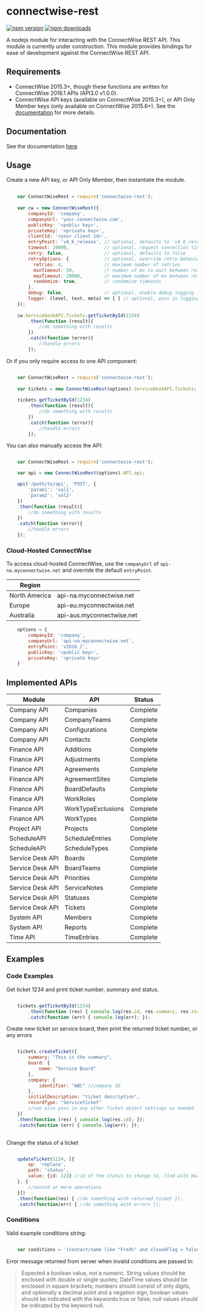 # connectwise-rest

 [![npm version](https://img.shields.io/npm/v/connectwise-rest.svg)](https://www.npmjs.com/package/connectwise-rest) [![npm downloads](https://img.shields.io/npm/dt/connectwise-rest.svg)](https://www.npmjs.com/package/connectwise-rest)

A nodejs module for interacting with the ConnectWise REST API.   This module is currently under construction.  This module provides bindings for ease of development against the ConnectWise REST API. 

## Requirements

- ConnectWise 2015.3+, though these functions are written for ConnectWise 2016.1 APIs (API3.0 v1.0.0). 
- ConnectWise API keys (available on ConnectWise 2015.3+), or API Only Member keys (only available on ConnectWise 2015.6+).  See the [documentation](https://developer.connectwise.com/Authentication) for more details. 

## Documentation

See the documentation [here](https://github.com/covenanttechnologysolutions/connectwise-rest/blob/master/doc.md)

## Usage

Create a new API key, or API Only Member, then instantiate the module.  

```javascript
    
    var ConnectWiseRest = require('connectwise-rest');
    
    var cw = new ConnectWiseRest({
        companyId: 'company',
        companyUrl: 'your.connectwise.com',
        publicKey: '<public key>',
        privateKey: '<private key>',
        clientId: '<your client id>',
        entryPoint: 'v4_6_release', // optional, defaults to 'v4_6_release'
        timeout: 20000,             // optional, request connection timeout in ms, defaults to 20000
        retry: false,               // optional, defaults to false
        retryOptions: {             // optional, override retry behavior, defaults as shown
          retries: 4,               // maximum number of retries
          minTimeout: 50,           // number of ms to wait between retries
          maxTimeout: 20000,        // maximum number of ms between retries
          randomize: true,          // randomize timeouts
        },
        debug: false,               // optional, enable debug logging
        logger: (level, text, meta) => { } // optional, pass in logging function
    });
    
    cw.ServiceDeskAPI.Tickets.getTicketById(1234)
        .then(function (result){
            //do something with results
        })
        .catch(function (error){
            //handle errors
        });
```

Or if you only require access to one API component:

```javascript

    var ConnectWiseRest = require('connectwise-rest');
    
    var tickets = new ConnectWiseRest(options).ServiceDeskAPI.Tickets;
    
    tickets.getTicketById(1234)
        .then(function (result){
            //do something with results
        })
        .catch(function (error){
            //handle errors
        });
```

You can also manually access the API:

```javascript

    var ConnectWiseRest = require('connectwise-rest');

    var api = new ConnectWiseRest(options).API.api;

    api('/path/to/api', 'POST', {
        'param1': 'val1',
        'param2': 'val2'
    })
    .then(function (result){
        //do something with results
    })
    .catch(function (error){
        //handle errors
    });
```

### Cloud-Hosted ConnectWise 

To access cloud-hosted ConnectWise, use the `companyUrl` of `api-na.myconnectwise.net` and override the default `entryPoint`.

| Region | |
| --- | --- |
| North America | api-na.myconnectwise.net |
| Europe | api-eu.myconnectwise.net |
| Australia | api-aus.myconnectwise.net |

```javascript
    options = {
        companyId: 'company',
        companyUrl: 'api-na.myconnectwise.net',
        entryPoint: 'v2016_2',
        publicKey: '<public key>',
        privateKey: '<private key>'
    }
```

## Implemented APIs

| Module           | API                 | Status                        |
| ---------------- | ------------------- | ----------------------------- |
| Company API      | Companies           | Complete                      |
| Company API      | CompanyTeams        | Complete                      |
| Company API      | Configurations      | Complete                      |
| Company API      | Contacts            | Complete                      |
| Finance API      | Additions           | Complete                      |
| Finance API      | Adjustments         | Complete                      |
| Finance API      | Agreements          | Complete                      |
| Finance API      | AgreementSites      | Complete                      |
| Finance API      | BoardDefaults       | Complete                      |
| Finance API      | WorkRoles           | Complete                      |
| Finance API      | WorkTypeExclusions  | Complete                      |
| Finance API      | WorkTypes           | Complete                      |
| Project API      | Projects            | Complete                      |
| ScheduleAPI      | ScheduleEntries     | Complete                      |
| ScheduleAPI      | ScheduleTypes       | Complete                      |
| Service Desk API | Boards              | Complete                      |
| Service Desk API | BoardTeams          | Complete                      |
| Service Desk API | Priorities          | Complete                      |
| Service Desk API | ServiceNotes        | Complete                      |
| Service Desk API | Statuses            | Complete                      |
| Service Desk API | Tickets             | Complete                      |
| System API       | Members             | Complete                      |
| System API       | Reports             | Complete                      |
| Time API         | TimeEntries         | Complete                      |


## Examples

### Code Examples

Get ticket 1234 and print ticket number, summary and status. 

```javascript

    tickets.getTicketById(1234)
        .then(function (res) { console.log(res.id, res.summary, res.status.name); })
        .catch(function (err) { console.log(err); });
```

Create new ticket on service board, then print the returned ticket number, or any errors

```javascript

    tickets.createTicket({
        summary: "This is the summary",
        board: {
            name: "Service Board"
        },
        company: {
            identifier: "ABC" //company ID
        },
        initialDescription: "ticket description",
        recordType: "ServiceTicket"
        //can also pass in any other Ticket object settings as needed
    })
    .then(function (res) { console.log(res.id); });
    .catch(function (err) { console.log(err); });    
    
```

Change the status of a ticket

```javascript

    updateTicket(1234, [{
        op: 'replace',
        path: 'status',
        value: {id: 123} //id of the status to change to, find with boards.getBoards and status.getStatuses
    }, {
        //second or more operations
    }])
    .then(function(res) { //do something with returned ticket });
    .catch(function(err) { //do something with errors });    

```

### Conditions 

Valid example conditions string:
  
```javascript

    var conditions = '(contact/name like "Fred%" and closedFlag = false) and dateEntered > [2015-12-23T05:53:27Z] or summary contains "test" AND  summary != "Some Summary"'

```

Error message returned from server when invalid conditions are passed in:
> Expected a boolean value, not a numeric. String values should be enclosed with double or single quotes; DateTime values should be enclosed in square brackets; numbers should consist of only digits, and optionally a decimal point and a negation sign; boolean values should be indicated with the keywords true or false; null values should be indicated by the keyword null.
